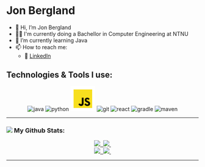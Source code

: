 # Jon Bergland
- 👋 Hi, I’m Jon Bergland
- 👨‍🎓 I'm currently doing a Bachellor in Computer Engineering at NTNU
- 🌱 I’m currently learning Java
- 📫 How to reach me:
  - 🔗 [LinkedIn](https://www.linkedin.com/in/jon-bergland-97b56b29b/)

<!---
JonBergland/JonBergland is a ✨ special ✨ repository because its `README.md` (this file) appears on your GitHub profile.
You can click the Preview link to take a look at your changes.
--->

## Technologies & Tools I use:
<div align="center">
      <img src="https://www.vectorlogo.zone/logos/java/java-icon.svg" alt="java"           width="75" height="75"/> 
      <img src="https://www.vectorlogo.zone/logos/python/python-icon.svg" alt="python"     width="65" height="65"/>
      <img src="logos/javascript.png" alt="javascript"     width="65" height="65"/>
      <img src="https://www.vectorlogo.zone/logos/git-scm/git-scm-icon.svg" alt="git"      width="65" height="65"/>
      <img src="https://www.vectorlogo.zone/logos/reactjs/reactjs-icon.svg" alt="react"      width="55" height="65"/>
      <img src="https://www.vectorlogo.zone/logos/gradle/gradle-icon.svg" alt="gradle"      width="55" height="65"/>
      <img src="https://www.vectorlogo.zone/logos/apache_maven/apache_maven-icon.svg" alt="maven"      width="55" height="65"/>
</div>

---
### <img src='https://media1.giphy.com/media/du3J3cXyzhj75IOgvA/giphy.gif?cid=ecf05e47x2g034i9pzwtzzsd3xgg2w9nr94t4tflbbgo3008&rid=giphy.gif' width='25' /> My Github Stats:
<div align="center"></img>
  <a href="https://github.com/JonBergland#gh-dark-mode-only"></img>
    <div>
      <img height="160em" src="https://github-readme-stats.vercel.app/api?username=JonBergland&show_icons=true&border_color=414868&theme=tokyonight"/>&nbsp;
      <img height="160em" src="https://github-readme-stats.vercel.app/api/top-langs/?username=JonBergland&layout=compact&border_color=414868&theme=tokyonight"/>&nbsp;
    </div>
  </a>
  <a href="https://github.com/JonBergland#gh-light-mode-only"></img>
    <div>
      <img height="160em" src="https://github-readme-stats.vercel.app/api?username=JonBergland&show_icons=true"/>&nbsp;
      <img height="160em" src="https://github-readme-stats.vercel.app/api/top-langs/?username=JonBergland&layout=compact"/>&nbsp;
    </div>
  </a>
</div>


****
